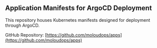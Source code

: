 ## Application Manifests for ArgoCD Deployment

This repository houses Kubernetes manifests designed for deployment through ArgoCD.

GitHub Repository: [https://github.com/moloudops/apps](https://github.com/moloudops/apps)